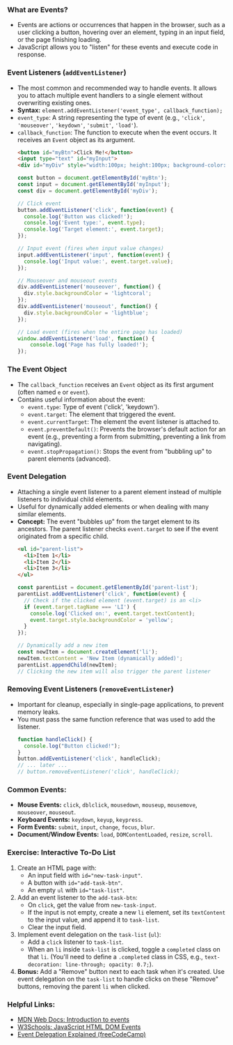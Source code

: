 ### What are Events?
*   Events are actions or occurrences that happen in the browser, such as a user clicking a button, hovering over an element, typing in an input field, or the page finishing loading.
*   JavaScript allows you to "listen" for these events and execute code in response.

### Event Listeners (`addEventListener`)
*   The most common and recommended way to handle events. It allows you to attach multiple event handlers to a single element without overwriting existing ones.
*   **Syntax:** `element.addEventListener('event_type', callback_function);`
*   `event_type`: A string representing the type of event (e.g., `'click'`, `'mouseover'`, `'keydown'`, `'submit'`, `'load'`).
*   `callback_function`: The function to execute when the event occurs. It receives an `Event` object as its argument.
    ```html
    <button id="myBtn">Click Me!</button>
    <input type="text" id="myInput">
    <div id="myDiv" style="width:100px; height:100px; background-color:lightblue;"></div>
    ```
    ```javascript
    const button = document.getElementById('myBtn');
    const input = document.getElementById('myInput');
    const div = document.getElementById('myDiv');

    // Click event
    button.addEventListener('click', function(event) {
      console.log('Button was clicked!');
      console.log('Event type:', event.type);
      console.log('Target element:', event.target);
    });

    // Input event (fires when input value changes)
    input.addEventListener('input', function(event) {
      console.log('Input value:', event.target.value);
    });

    // Mouseover and mouseout events
    div.addEventListener('mouseover', function() {
      div.style.backgroundColor = 'lightcoral';
    });
    div.addEventListener('mouseout', function() {
      div.style.backgroundColor = 'lightblue';
    });

    // Load event (fires when the entire page has loaded)
    window.addEventListener('load', function() {
        console.log('Page has fully loaded!');
    });
    ```

### The Event Object
*   The `callback_function` receives an `Event` object as its first argument (often named `e` or `event`).
*   Contains useful information about the event:
    *   `event.type`: Type of event ('click', 'keydown').
    *   `event.target`: The element that triggered the event.
    *   `event.currentTarget`: The element the event listener is attached to.
    *   `event.preventDefault()`: Prevents the browser's default action for an event (e.g., preventing a form from submitting, preventing a link from navigating).
    *   `event.stopPropagation()`: Stops the event from "bubbling up" to parent elements (advanced).

### Event Delegation
*   Attaching a single event listener to a parent element instead of multiple listeners to individual child elements.
*   Useful for dynamically added elements or when dealing with many similar elements.
*   **Concept:** The event "bubbles up" from the target element to its ancestors. The parent listener checks `event.target` to see if the event originated from a specific child.
    ```html
    <ul id="parent-list">
      <li>Item 1</li>
      <li>Item 2</li>
      <li>Item 3</li>
    </ul>
    ```
    ```javascript
    const parentList = document.getElementById('parent-list');
    parentList.addEventListener('click', function(event) {
      // Check if the clicked element (event.target) is an <li>
      if (event.target.tagName === 'LI') {
        console.log('Clicked on:', event.target.textContent);
        event.target.style.backgroundColor = 'yellow';
      }
    });

    // Dynamically add a new item
    const newItem = document.createElement('li');
    newItem.textContent = 'New Item (dynamically added)';
    parentList.appendChild(newItem);
    // Clicking the new item will also trigger the parent listener
    ```

### Removing Event Listeners (`removeEventListener`)
*   Important for cleanup, especially in single-page applications, to prevent memory leaks.
*   You must pass the same function reference that was used to add the listener.
    ```javascript
    function handleClick() {
      console.log("Button clicked!");
    }
    button.addEventListener('click', handleClick);
    // ... later ...
    // button.removeEventListener('click', handleClick);
    ```

### Common Events:
*   **Mouse Events:** `click`, `dblclick`, `mousedown`, `mouseup`, `mousemove`, `mouseover`, `mouseout`.
*   **Keyboard Events:** `keydown`, `keyup`, `keypress`.
*   **Form Events:** `submit`, `input`, `change`, `focus`, `blur`.
*   **Document/Window Events:** `load`, `DOMContentLoaded`, `resize`, `scroll`.

### Exercise: Interactive To-Do List
1.  Create an HTML page with:
    *   An input field with `id="new-task-input"`.
    *   A button with `id="add-task-btn"`.
    *   An empty `ul` with `id="task-list"`.
2.  Add an event listener to the `add-task-btn`:
    *   On `click`, get the value from `new-task-input`.
    *   If the input is not empty, create a new `li` element, set its `textContent` to the input value, and append it to `task-list`.
    *   Clear the input field.
3.  Implement event delegation on the `task-list` (`ul`):
    *   Add a `click` listener to `task-list`.
    *   When an `li` inside `task-list` is clicked, toggle a `completed` class on that `li`. (You'll need to define a `.completed` class in CSS, e.g., `text-decoration: line-through; opacity: 0.7;`).
4.  **Bonus:** Add a "Remove" button next to each task when it's created. Use event delegation on the `task-list` to handle clicks on these "Remove" buttons, removing the parent `li` when clicked.

### Helpful Links:
*   [MDN Web Docs: Introduction to events](https://developer.mozilla.org/en-US/docs/Learn/JavaScript/Building_blocks/Events)
*   [W3Schools: JavaScript HTML DOM Events](https://www.w3schools.com/js/js_htmldom_events.asp)
*   [Event Delegation Explained (freeCodeCamp)](https://www.freecodecamp.org/news/event-delegation-javascript/)

